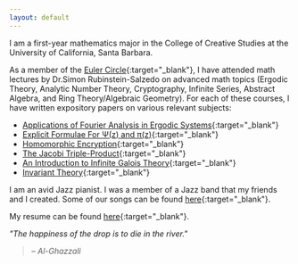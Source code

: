 ```yaml
---
layout: default
---
```


I am a first-year mathematics major in the College of Creative Studies at the University of California, Santa Barbara. 

As a member of the [Euler Circle](http://eulercircle.com){:target="_blank"}, I have attended math lectures by Dr.Simon Rubinstein-Salzedo on advanced math topics (Ergodic Theory, Analytic Number Theory, Cryptography, Infinite Series, Abstract Algebra, and Ring Theory/Algebraic Geometry). For each of these courses, I have written expository papers on various relevant subjects:

* [Applications of Fourier Analysis in Ergodic Systems](http://simonrs.com/eulercircle/ergodictheory/krishna-rushil-fourier.pdf){:target="_blank"}
* [Explicit Formulae For &Psi;(z) and &pi;(z)](http://simonrs.com/eulercircle/analyticnt/krishna-explicit.pdf){:target="_blank"}
* [Homomorphic Encryption](http://simonrs.com/eulercircle/crypto2019/saadiq-rushil-krishna-homomorphic.pdf){:target="_blank"}
* [The Jacobi Triple-Product](http://simonrs.com/eulercircle/infiniteseries/krishna-tripleprod.pdf){:target="_blank"}
* [An Introduction to Infinite Galois Theory](http://simonrs.com/eulercircle/algebra2020/krishna-infinitegalois.pdf){:target="_blank"}
* [Invariant Theory](http://simonrs.com/eulercircle/rtag2020/krishna-invariant.pdf){:target="_blank"}

I am an avid Jazz pianist. I was a member of a Jazz band that my friends and I created. Some of our songs can be found [here](https://www.youtube.com/channel/UCd8hTfZHh_n0LqAocn8IXTw){:target="_blank"}.

My resume can be found [here](/cv.pdf){:target="_blank"}.



*"The happiness of the drop is to die in the river."*

> – <cite>Al-Ghazzali</cite>
